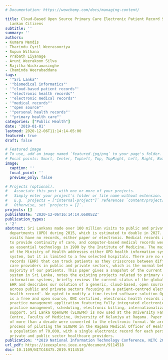 ```yaml
---
# Documentation: https://wowchemy.com/docs/managing-content/

title: Cloud-Based Open Source Primary Care Electronic Patient Record System for Sri
  Lankan Citizens
subtitle: ''
summary: ''
authors:
- Kumara Mendis
- Tharindu Cyril Weerasooriya
- Supun Withana
- Prabath Liyanage
- Aruni Weerakoon Silva
- Rajitha Wickramasinghe
- Chaminda Weerabaddana
tags:
- '"Sri Lanka"'
- '"biomedical informatics"'
- '"cloud-based patient records"'
- '"electronic health records"'
- '"electronic medical records"'
- '"medical records"'
- '"open source"'
- '"personal health records"'
- '"primary health care"'
categories: ["Public Health"]
date: '2019-01-01'
lastmod: 2020-12-06T11:14:14-05:00
featured: true
draft: false

# Featured image
# To use, add an image named `featured.jpg/png` to your page's folder.
# Focal points: Smart, Center, TopLeft, Top, TopRight, Left, Right, BottomLeft, Bottom, BottomRight.
image:
  caption: ''
  focal_point: ''
  preview_only: false

# Projects (optional).
#   Associate this post with one or more of your projects.
#   Simply enter your project's folder or file name without extension.
#   E.g. `projects = ["internal-project"]` references `content/project/deep-learning/index.md`.
#   Otherwise, set `projects = []`.
projects: []
publishDate: '2020-12-06T16:14:14.668052Z'
publication_types:
- '2'
abstract: Sri Lankans made over 100 million visits to public and private outpatient
  departments (OPD) during 2015, which is estimated to double in 2027. However, these
  visits have no records, either paper or electronic. Medical records are essential
  to provide continuity of care, and computer-based medical records were identified
  as essential technology in 1990 by the Institute of Medicine. The main initiative
  of the Ministry of Health addresses either OPD health information system or inward
  system, but it is limited to a few selected hospitals. There are no electronic health
  records (EHR) that can track patients as they crisscross between different primary
  care providers in public and private sectors, which is the normal behaviour of the
  majority of our patients. This paper gives a snapshot of the current healthcare
  system in Sri Lanka, notes the existing projects related to primary care health
  information systems, briefly reviews the current status of the global primary care
  EHR and describes our solution of a generic, cloud-based, open source EHR for use
  across public and private sectors focusing on a patient-centred electronic 'personal
  health record'. We opted to modify a time-tested software solution OpenEMR-https://www.open-emr.org/OpenEMR
  is a free and open source, ONC certified, electronic health records and medical
  practice management application featuring fully integrated electronic health records,
  practice management, scheduling, electronic billing, internationalization, and multi-lingual
  support. Sri Lanka OpenEMR (SLOEMR) is now used at the University Family Medicine
  Centre, Faculty of Medicine, University of Kelaniya at Ragama. Paper medical records
  of more than a decade were converted to the electronic format. We are in the planning
  process of piloting the SLOEMR in the Ragama Medical Officer of Health Area with
  a population of 70,000, with a single electronic record for each person across all
  private and public sector healthcare providers.
publication: '*2019 National Information Technology Conference, NITC 2019*'
url_pdf: https://ieeexplore.ieee.org/document/9114518
doi: 10.1109/NITC48475.2019.9114518
---
```


